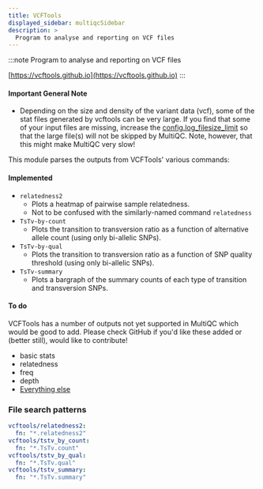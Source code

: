 ```yaml
---
title: VCFTools
displayed_sidebar: multiqcSidebar
description: >
  Program to analyse and reporting on VCF files
---
```


<!--
~~~~~ DO NOT EDIT ~~~~~
This file is autogenerated from the MultiQC module python docstring.
Do not edit the markdown, it will be overwritten.

File path for the source of this content: multiqc/modules/vcftools/vcftools.py
~~~~~~~~~~~~~~~~~~~~~~~
-->

:::note
Program to analyse and reporting on VCF files

[https://vcftools.github.io](https://vcftools.github.io)
:::

#### Important General Note

- Depending on the size and density of the variant data (vcf),
  some of the stat files generated by vcftools can be very large.
  If you find that some of your input files are missing, increase
  the [config.log_filesize_limit](https://docs.seqera.io/multiqc/usage/troubleshooting#big-log-files)
  so that the large file(s) will not be skipped by MultiQC. Note, however,
  that this might make MultiQC very slow!

This module parses the outputs from VCFTools' various commands:

#### Implemented

- `relatedness2`
  - Plots a heatmap of pairwise sample relatedness.
  - Not to be confused with the similarly-named command `relatedness`
- `TsTv-by-count`
  - Plots the transition to transversion ratio as a function of
    alternative allele count (using only bi-allelic SNPs).
- `TsTv-by-qual`
  - Plots the transition to transversion ratio as a function of SNP
    quality threshold (using only bi-allelic SNPs).
- `TsTv-summary`
  - Plots a bargraph of the summary counts of each type of transition and
    transversion SNPs.

#### To do

VCFTools has a number of outputs not yet supported in MultiQC which
would be good to add. Please check GitHub if you'd like these added
or (better still), would like to contribute!

- basic stats
- relatedness
- freq
- depth
- [Everything else](https://vcftools.github.io/man_latest.html)

### File search patterns

```yaml
vcftools/relatedness2:
  fn: "*.relatedness2"
vcftools/tstv_by_count:
  fn: "*.TsTv.count"
vcftools/tstv_by_qual:
  fn: "*.TsTv.qual"
vcftools/tstv_summary:
  fn: "*.TsTv.summary"
```
